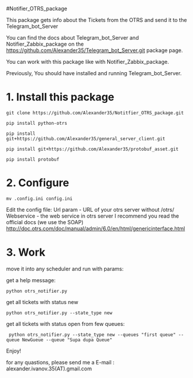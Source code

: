 #Notifier_OTRS_package

This package gets info about the Tickets from the OTRS and send it to the Telegram_bot_Server

You can find the docs about Telegram_bot_Server and Notifier_Zabbix_package on the https://github.com/Alexander35/Telegram_bot_Server.git package page.

You can work with this package like with Notifier_Zabbix_package.

Previously, You should have installed and running Telegram_bot_Server.

# 1. Install this package

```
git clone https://github.com/Alexander35/Notitfier_OTRS_package.git
```
```
pip install python-otrs
```
```
pip install git+https://github.com/Alexander35/general_server_client.git
```
```
pip install git+https://github.com/Alexander35/protobuf_asset.git
```
```
pip install protobuf
```


# 2. Configure

```
mv .config.ini config.ini
```

Edit the config file: 
Url param - URL of your otrs server without /otrs/
Webservice - the web service in otrs server
I recommend you read the official docs (we use the SOAP)
http://doc.otrs.com/doc/manual/admin/6.0/en/html/genericinterface.html


# 3. Work
move it into any scheduler and run with params:

get a help message:

```
python otrs_notifier.py
```

get all tickets with status new

```
python otrs_notifier.py --state_type new
``` 

get all tickets with status open from few queues:

``` 
 python otrs_notifier.py --state_type new --queues "first queue" --queue NewGueue --queue "Supa dupa Queue"
```

Enjoy!

for any quastions, please send me a E-mail : alexander.ivanov.35(AT).gmail.com 